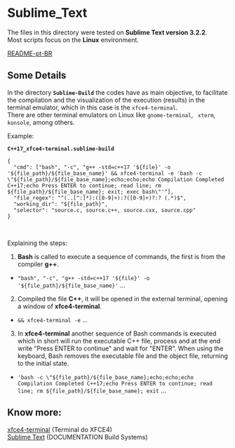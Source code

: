 # Sublime_Text

The files in this directory were tested on **Sublime Text version 3.2.2**.<br>
Most scripts focus on the **Linux** environment.<br>

[README-pt-BR](https://github.com/jpenrici/Miscellaneous/blob/master/Sublime_Text/README-pt-BR.md)

## Some Details

In the directory **`Sublime-Build`** the codes have as main objective, to facilitate the compilation and the visualization of the execution (results) in the terminal emulator, which in this case is the `xfce4-terminal`.<br>
There are other terminal emulators on Linux like `gnome-terminal`, ` xterm`, `konsole`, among others.

Example: <br>

**`C++17_xfce4-terminal.sublime-build`**<br>

```
{
  "cmd": ["bash", "-c", "g++ -std=c++17 '${file}' -o '${file_path}/${file_base_name}' && xfce4-terminal -e 'bash -c \"${file_path}/${file_base_name};echo;echo;echo Compilation Completed C++17;echo Press ENTER to continue; read line; rm ${file_path}/${file_base_name}; exit; exec bash\"'"],
  "file_regex": "^(..[^:]*):([0-9]+):?([0-9]+)?:? (.*)$",
  "working_dir": "${file_path}",
  "selector": "source.c, source.c++, source.cxx, source.cpp"
}
```
<br>

Explaining the steps:<br>

1. **Bash** is called to execute a sequence of commands, the first is from the compiler **g++**.<br>
- `"bash", "-c", "g++ -std=c++17 '${file}' -o '${file_path}/${file_base_name}'` ...<br>
2. Compiled the file **C++**, it will be opened in the external terminal, opening a window of **xfce4-terminal**. <br>
- `&& xfce4-terminal -e` ...<br>
3. In **xfce4-terminal** another sequence of Bash commands is executed which in short will run the executable C++ file, process and at the end write "Press ENTER to continue" and wait for "ENTER". When using the keyboard, Bash removes the executable file and the object file, returning to the initial state.
- `'bash -c \"${file_path}/${file_base_name};echo;echo;echo Compilation Completed C++17;echo Press ENTER to continue; read line; rm ${file_path}/${file_base_name}; exit` ...<br>

## Know more:

[xfce4-terminal](https://docs.xfce.org/apps/terminal/start) (Terminal do XFCE4) <br>
[Sublime Text](https://www.sublimetext.com/docs/3/build_systems.html) (DOCUMENTATION Build Systems) <br>
